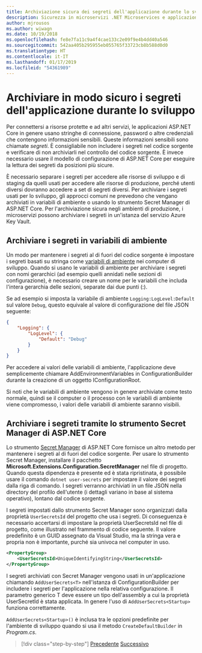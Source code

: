 ```yaml
---
title: Archiviazione sicura dei segreti dell'applicazione durante lo sviluppo
description: Sicurezza in microservizi .NET Microservices e applicazioni Web - Evitare di archiviare i segreti dell'applicazione quali password, stringhe di connessione o chiavi API nel controllo del codice sorgente. Esaminare in dettaglio le opzioni usabili in ASP.NET Core, in particolare le modalità di gestione dei "segreti utente".
author: mjrousos
ms.author: wiwagn
ms.date: 10/19/2018
ms.openlocfilehash: fe8e7fa11c9a4f4cae133c2e09f9e4b4dd40a546
ms.sourcegitcommit: 542aa405b295955eb055765f33723cb8b588d0d0
ms.translationtype: HT
ms.contentlocale: it-IT
ms.lasthandoff: 01/17/2019
ms.locfileid: "54361989"
---
```

# <a name="store-application-secrets-safely-during-development"></a>Archiviare in modo sicuro i segreti dell'applicazione durante lo sviluppo

Per connettersi a risorse protette e ad altri servizi, le applicazioni ASP.NET Core in genere usano stringhe di connessione, password o altre credenziali che contengono informazioni sensibili. Queste informazioni sensibili sono chiamate *segreti*. È consigliabile non includere i segreti nel codice sorgente e verificare di non archiviarli nel controllo del codice sorgente. È invece necessario usare il modello di configurazione di ASP.NET Core per eseguire la lettura dei segreti da posizioni più sicure.

È necessario separare i segreti per accedere alle risorse di sviluppo e di staging da quelli usati per accedere alle risorse di produzione, perché utenti diversi dovranno accedere a set di segreti diversi. Per archiviare i segreti usati per lo sviluppo, gli approcci comuni ne prevedono che vengano archiviati in variabili di ambiente o usando lo strumento Secret Manager di ASP.NET Core. Per l'archiviazione sicura negli ambienti di produzione, i microservizi possono archiviare i segreti in un'istanza del servizio Azure Key Vault.

## <a name="store-secrets-in-environment-variables"></a>Archiviare i segreti in variabili di ambiente

Un modo per mantenere i segreti al di fuori del codice sorgente è impostare i segreti basati su stringa come [variabili di ambiente](/aspnet/core/security/app-secrets#environment-variables) nei computer di sviluppo. Quando si usano le variabili di ambiente per archiviare i segreti con nomi gerarchici (ad esempio quelli annidati nelle sezioni di configurazione), è necessario creare un nome per le variabili che includa l'intera gerarchia delle sezioni, separate dai due punti (:).

Se ad esempio si imposta la variabile di ambiente `Logging:LogLevel:Default` sul valore `Debug`, questo equivale al valore di configurazione del file JSON seguente:

```json
{
    "Logging": {
        "LogLevel": {
            "Default": "Debug"
        }
    }
}
```

Per accedere ai valori delle variabili di ambiente, l'applicazione deve semplicemente chiamare AddEnvironmentVariables in ConfigurationBuilder durante la creazione di un oggetto IConfigurationRoot.

Si noti che le variabili di ambiente vengono in genere archiviate come testo normale, quindi se il computer o il processo con le variabili di ambiente viene compromesso, i valori delle variabili di ambiente saranno visibili.

## <a name="store-secrets-with-the-aspnet-core-secret-manager"></a>Archiviare i segreti tramite lo strumento Secret Manager di ASP.NET Core

Lo strumento [Secret Manager](/aspnet/core/security/app-secrets#secret-manager) di ASP.NET Core fornisce un altro metodo per mantenere i segreti al di fuori del codice sorgente. Per usare lo strumento Secret Manager, installare il pacchetto **Microsoft.Extensions.Configuration.SecretManager** nel file di progetto. Quando questa dipendenza è presente ed è stata ripristinata, è possibile usare il comando `dotnet user-secrets` per impostare il valore dei segreti dalla riga di comando. I segreti verranno archiviati in un file JSON nella directory del profilo dell'utente (i dettagli variano in base al sistema operativo), lontano dal codice sorgente.

I segreti impostati dallo strumento Secret Manager sono organizzati dalla proprietà `UserSecretsId` del progetto che usa i segreti. Di conseguenza è necessario accertarsi di impostare la proprietà UserSecretsId nel file di progetto, come illustrato nel frammento di codice seguente. Il valore predefinito è un GUID assegnato da Visual Studio, ma la stringa vera e propria non è importante, purché sia univoca nel computer in uso.

```xml
<PropertyGroup>
    <UserSecretsId>UniqueIdentifyingString</UserSecretsId>
</PropertyGroup>
```

I segreti archiviati con Secret Manager vengono usati in un'applicazione chiamando `AddUserSecrets<T>` nell'istanza di ConfigurationBuilder per includere i segreti per l'applicazione nella relativa configurazione. Il parametro generico T deve essere un tipo dell'assembly a cui la proprietà UserSecretId è stata applicata. In genere l'uso di `AddUserSecrets<Startup>` funziona correttamente.

`AddUserSecrets<Startup>()` è inclusa tra le opzioni predefinite per l'ambiente di sviluppo quando si usa il metodo `CreateDefaultBuilder` in *Program.cs*.

>[!div class="step-by-step"]
>[Precedente](authorization-net-microservices-web-applications.md)
>[Successivo](azure-key-vault-protects-secrets.md)

